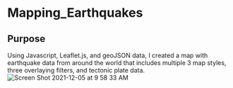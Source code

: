 # Mapping_Earthquakes
## Purpose
Using Javascript, Leaflet.js, and geoJSON data, I created a map with earthquake data from around the world that includes multiple 3 map styles, three overlaying filters, and tectonic plate data.
![Screen Shot 2021-12-05 at 9 58 33 AM](https://user-images.githubusercontent.com/88624677/144751936-4e00e16a-55d5-4f2b-be60-fdddc3b35921.png)

